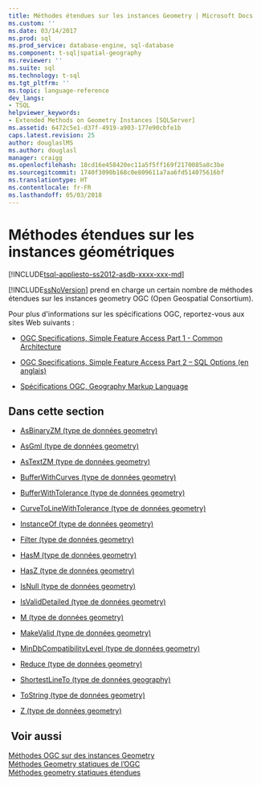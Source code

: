 ```yaml
---
title: Méthodes étendues sur les instances Geometry | Microsoft Docs
ms.custom: ''
ms.date: 03/14/2017
ms.prod: sql
ms.prod_service: database-engine, sql-database
ms.component: t-sql|spatial-geography
ms.reviewer: ''
ms.suite: sql
ms.technology: t-sql
ms.tgt_pltfrm: ''
ms.topic: language-reference
dev_langs:
- TSQL
helpviewer_keywords:
- Extended Methods on Geometry Instances [SQLServer]
ms.assetid: 6472c5e1-d37f-4919-a903-177e90cbfe1b
caps.latest.revision: 25
author: douglaslMS
ms.author: douglasl
manager: craigg
ms.openlocfilehash: 18cd16e458420ec11a5f5ff169f2170085a8c3be
ms.sourcegitcommit: 1740f3090b168c0e809611a7aa6fd514075616bf
ms.translationtype: HT
ms.contentlocale: fr-FR
ms.lasthandoff: 05/03/2018
---
```

# <a name="extended-methods-on-geometry-instances"></a>Méthodes étendues sur les instances géométriques
[!INCLUDE[tsql-appliesto-ss2012-asdb-xxxx-xxx-md](../../includes/tsql-appliesto-ss2012-asdb-xxxx-xxx-md.md)]

  [!INCLUDE[ssNoVersion](../../includes/ssnoversion-md.md)] prend en charge un certain nombre de méthodes étendues sur les instances geometry OGC (Open Geospatial Consortium).  
  
 Pour plus d'informations sur les spécifications OGC, reportez-vous aux sites Web suivants :  
  
-   [OGC Specifications, Simple Feature Access Part 1 - Common Architecture](http://go.microsoft.com/fwlink/?LinkId=93627)  
  
-   [OGC Specifications, Simple Feature Access Part 2 – SQL Options (en anglais)](http://go.microsoft.com/fwlink/?LinkId=93628)  
  
-   [Spécifications OGC, Geography Markup Language](http://go.microsoft.com/fwlink/?LinkId=93629)  
  
## <a name="in-this-section"></a>Dans cette section  
  
-   [AsBinaryZM &#40;type de données geometry&#41;](../../t-sql/spatial-geometry/asbinaryzm-geometry-datatype.md)  
  
-   [AsGml &#40;type de données geometry&#41;](../../t-sql/spatial-geometry/asgml-geometry-data-type.md)  
  
-   [AsTextZM &#40;type de données geometry&#41;](../../t-sql/spatial-geometry/astextzm-geometry-data-type.md)  
  
-   [BufferWithCurves &#40;type de données geometry&#41;](../../t-sql/spatial-geometry/bufferwithcurves-geometry-data-type.md)  
  
-   [BufferWithTolerance &#40;type de données geometry&#41;](../../t-sql/spatial-geometry/bufferwithtolerance-geometry-data-type.md)  
  
-   [CurveToLineWithTolerance &#40;type de données geometry&#41;](../../t-sql/spatial-geometry/curvetolinewithtolerance-geometry-data-type.md)  
  
-   [InstanceOf &#40;type de données geometry&#41;](../../t-sql/spatial-geometry/instanceof-geometry-data-type.md)  
  
-   [Filter &#40;type de données geometry&#41;](../../t-sql/spatial-geometry/filter-geometry-data-type.md)  
  
-   [HasM &#40;type de données geometry&#41;](../../t-sql/spatial-geometry/hasm-geometry-datatype.md)  
  
-   [HasZ &#40;type de données geometry&#41;](../../t-sql/spatial-geometry/hasz-geometry-datatype.md)  
  
-   [IsNull &#40;type de données geometry&#41;](../../t-sql/spatial-geometry/isnull-geometry-data-type.md)  
  
-   [IsValidDetailed &#40;type de données geometry&#41;](../../t-sql/spatial-geometry/isvaliddetailed-geometry-datatype.md)  
  
-   [M &#40;type de données geometry&#41;](../../t-sql/spatial-geometry/m-geometry-data-type.md)  
  
-   [MakeValid &#40;type de données geometry&#41;](../../t-sql/spatial-geometry/makevalid-geometry-data-type.md)  
  
-   [MinDbCompatibilityLevel &#40;type de données geometry&#41;](../../t-sql/spatial-geometry/mindbcompatibilitylevel-geometry-data-type.md)  
  
-   [Reduce &#40;type de données geometry&#41;](../../t-sql/spatial-geometry/reduce-geometry-data-type.md)  
  
-   [ShortestLineTo &#40;type de données geography&#41;](../../t-sql/spatial-geography/shortestlineto-geography-data-type.md)  
  
-   [ToString &#40;type de données geometry&#41;](../../t-sql/spatial-geometry/tostring-geometry-data-type.md)  
  
-   [Z &#40;type de données geometry&#41;](../../t-sql/spatial-geometry/z-geometry-data-type.md)  
  
## <a name="see-also"></a> Voir aussi  
 [Méthodes OGC sur des instances Geometry](../../t-sql/spatial-geometry/ogc-methods-on-geometry-instances.md)   
 [Méthodes Geometry statiques de l’OGC](../../t-sql/spatial-geometry/ogc-static-geometry-methods.md)   
 [Méthodes geometry statiques étendues](../../t-sql/spatial-geometry/extended-static-geometry-methods.md)  
  
  
